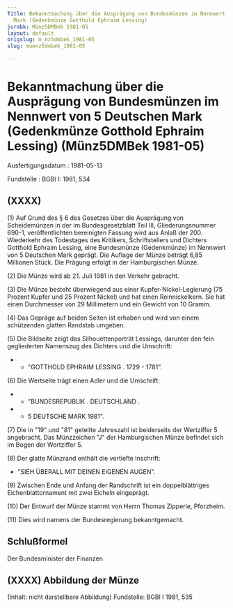 ```yaml
---
Title: Bekanntmachung über die Ausprägung von Bundesmünzen im Nennwert von 5 Deutschen
  Mark (Gedenkmünze Gotthold Ephraim Lessing)
jurabk: Münz5DMBek 1981-05
layout: default
origslug: m_nz5dmbek_1981-05
slug: muenz5dmbek_1981-05

---
```


# Bekanntmachung über die Ausprägung von Bundesmünzen im Nennwert von 5 Deutschen Mark (Gedenkmünze Gotthold Ephraim Lessing) (Münz5DMBek 1981-05)

Ausfertigungsdatum
:   1981-05-13

Fundstelle
:   BGBl I: 1981, 534



## (XXXX)

(1) Auf Grund des § 6 des Gesetzes über die Ausprägung von Scheidemünzen in der im Bundesgesetzblatt Teil III, Gliederungsnummer 690-1, veröffentlichten bereinigten Fassung wird aus Anlaß der 200. Wiederkehr des Todestages des Kritikers, Schriftstellers und Dichters Gotthold Ephraim Lessing, eine Bundesmünze (Gedenkmünze) im Nennwert von 5 Deutschen Mark geprägt. Die Auflage der Münze beträgt 6,85 Millionen Stück. Die Prägung erfolgt in der Hamburgischen Münze.

(2) Die Münze wird ab 21. Juli 1981 in den Verkehr gebracht.

(3) Die Münze besteht überwiegend aus einer Kupfer-Nickel-Legierung (75 Prozent Kupfer und 25 Prozent Nickel) und hat einen Reinnickelkern. Sie hat einen Durchmesser von 29 Millimetern und ein Gewicht von 10 Gramm.

(4) Das Gepräge auf beiden Seiten ist erhaben und wird von einem schützenden glatten Randstab umgeben.

(5) Die Bildseite zeigt das Silhouettenporträt Lessings, darunter den fein gegliederten Namenszug des Dichters und die Umschrift:

*    *   "GOTTHOLD EPHRAIM LESSING . 1729 - 1781".




(6) Die Wertseite trägt einen Adler und die Umschrift:

*    *   "BUNDESREPUBLIK . DEUTSCHLAND .


*    *   5 DEUTSCHE MARK 1981".




(7) Die in "19" und "81" geteilte Jahreszahl ist beiderseits der Wertziffer 5 angebracht. Das Münzzeichen "J" der Hamburgischen Münze befindet sich im Bogen der Wertziffer 5.

(8) Der glatte Münzrand enthält die vertiefte Inschrift:

*   "SIEH ÜBERALL MIT DEINEN EIGENEN AUGEN".




(9) Zwischen Ende und Anfang der Randschrift ist ein doppelblättriges Eichenblattornament mit zwei Eicheln eingeprägt.

(10) Der Entwurf der Münze stammt von Herrn Thomas Zipperle, Pforzheim.

(11) Dies wird namens der Bundesregierung bekanntgemacht.


## Schlußformel

Der Bundesminister der Finanzen


## (XXXX) Abbildung der Münze

(Inhalt: nicht darstellbare Abbildung)
Fundstelle: BGBl I 1981, 535

